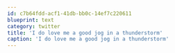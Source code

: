 ```yaml
---
id: c7b64fdd-acf1-41db-bb0c-14ef7c220611
blueprint: text
category: twitter
title: 'I do love me a good jog in a thunderstorm'
caption: 'I do love me a good jog in a thunderstorm'
---
```

